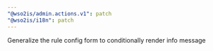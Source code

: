 ```yaml
---
"@wso2is/admin.actions.v1": patch
"@wso2is/i18n": patch
---
```


Generalize the rule config form to conditionally render info message
